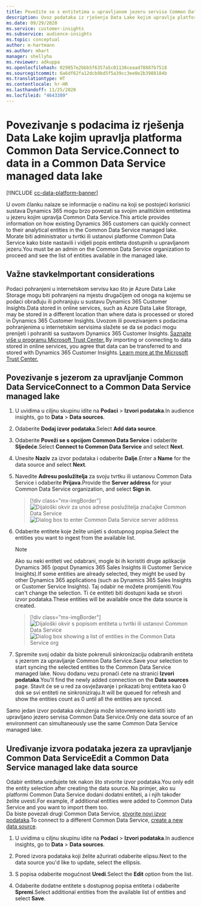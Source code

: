 ```yaml
---
title: Povežite se s entitetima u upravljanom jezeru servisa Common Data Service
description: Uvoz podataka iz rješenja Data Lake kojim upravlja platforma Common Data Service.
ms.date: 09/29/2020
ms.service: customer-insights
ms.subservice: audience-insights
ms.topic: conceptual
author: m-hartmann
ms.author: mhart
manager: shellyha
ms.reviewer: adkuppa
ms.openlocfilehash: 029857e2bbb5f6357a5c01138ceaad78887b7518
ms.sourcegitcommit: 6a6df62fa12dcb9bd5f5a39cc3ee0e2b3988184b
ms.translationtype: HT
ms.contentlocale: hr-HR
ms.lasthandoff: 11/25/2020
ms.locfileid: "4643389"
---
```

# <a name="connect-to-data-in-a-common-data-service-managed-data-lake"></a><span data-ttu-id="a72bb-103">Povezivanje s podacima iz rješenja Data Lake kojim upravlja platforma Common Data Service.</span><span class="sxs-lookup"><span data-stu-id="a72bb-103">Connect to data in a Common Data Service managed data lake</span></span>

[!INCLUDE [cc-data-platform-banner](../includes/cc-data-platform-banner.md)]

<span data-ttu-id="a72bb-104">U ovom članku nalaze se informacije o načinu na koji se postojeći korisnici sustava Dynamics 365 mogu brzo povezati sa svojim analitičkim entitetima u jezeru kojim upravlja Common Data Service.</span><span class="sxs-lookup"><span data-stu-id="a72bb-104">This article provides information on how existing Dynamics 365 customers can quickly connect to their analytical entities in the Common Data Service managed lake.</span></span> <span data-ttu-id="a72bb-105">Morate biti administrator u tvrtki ili ustanovi platforme Common Data Service kako biste nastavili i vidjeli popis entiteta dostupnih u upravljanom jezeru.</span><span class="sxs-lookup"><span data-stu-id="a72bb-105">You must be an admin on the Common Data Service organization to proceed and see the list of entities available in the managed lake.</span></span>

## <a name="important-considerations"></a><span data-ttu-id="a72bb-106">Važne stavke</span><span class="sxs-lookup"><span data-stu-id="a72bb-106">Important considerations</span></span>

<span data-ttu-id="a72bb-107">Podaci pohranjeni u internetskom servisu kao što je Azure Data Lake Storage mogu biti pohranjeni na mjestu drugačijem od onoga na kojemu se podaci obrađuju ili pohranjuju u sustavu Dynamics 365 Customer Insights.</span><span class="sxs-lookup"><span data-stu-id="a72bb-107">Data stored in online services, such as Azure Data Lake Storage, may be stored in a different location than where data is processed or stored in Dynamics 365 Customer Insights.</span></span><span data-ttu-id="a72bb-108"> Uvozom ili povezivanjem s podacima pohranjenima u internetskim servisima slažete se da se podaci mogu prenijeti i pohraniti sa sustavom Dynamics 365 Customer Insights. [Saznajte više u programu Microsoft Trust Center.](https://www.microsoft.com/trust-center)</span><span class="sxs-lookup"><span data-stu-id="a72bb-108"> By importing or connecting to data stored in online services, you agree that data can be transferred to and stored with Dynamics 365 Customer Insights. [Learn more at the Microsoft Trust Center.](https://www.microsoft.com/trust-center)</span></span>

## <a name="connect-to-a-common-data-service-managed-lake"></a><span data-ttu-id="a72bb-109">Povezivanje s jezerom za upravljanje Common Data Service</span><span class="sxs-lookup"><span data-stu-id="a72bb-109">Connect to a Common Data Service managed lake</span></span>

1. <span data-ttu-id="a72bb-110">U uvidima u ciljnu skupinu idite na **Podaci** > **Izvori podataka**.</span><span class="sxs-lookup"><span data-stu-id="a72bb-110">In audience insights, go to **Data** > **Data sources**.</span></span>

2. <span data-ttu-id="a72bb-111">Odaberite **Dodaj izvor podataka**.</span><span class="sxs-lookup"><span data-stu-id="a72bb-111">Select **Add data source**.</span></span>

3. <span data-ttu-id="a72bb-112">Odaberite **Poveži se s opcijom Common Data Service** i odaberite **Sljedeće**.</span><span class="sxs-lookup"><span data-stu-id="a72bb-112">Select **Connect to Common Data Service** and select **Next**.</span></span>

4. <span data-ttu-id="a72bb-113">Unesite **Naziv** za izvor podataka i odaberite **Dalje**.</span><span class="sxs-lookup"><span data-stu-id="a72bb-113">Enter a **Name** for the data source and select **Next**.</span></span>

5. <span data-ttu-id="a72bb-114">Navedite **Adresu poslužitelja** za svoju tvrtku ili ustanovu Common Data Service i odaberite **Prijava**.</span><span class="sxs-lookup"><span data-stu-id="a72bb-114">Provide the **Server address** for your Common Data Service organization, and select **Sign in**.</span></span>

   > [!div class="mx-imgBorder"]
   > <span data-ttu-id="a72bb-115">![Dijaloški okvir za unos adrese poslužitelja značajke Common Data Service](media/enter-CDS-org-details.png)</span><span class="sxs-lookup"><span data-stu-id="a72bb-115">![Dialog box to enter Common Data Service server address](media/enter-CDS-org-details.png)</span></span>

6. <span data-ttu-id="a72bb-116">Odaberite entitete koje želite unijeti s dostupnog popisa.</span><span class="sxs-lookup"><span data-stu-id="a72bb-116">Select the entities you want to ingest from the available list.</span></span>    

   > [!NOTE]
   > <span data-ttu-id="a72bb-117">Ako su neki entiteti već odabrani, mogle bi ih koristiti druge aplikacije Dynamics 365 (poput Dynamics 365 Sales Insights ili Customer Service Insights).</span><span class="sxs-lookup"><span data-stu-id="a72bb-117">If some entities are already selected, they might be used by other Dynamics 365 applications (such as Dynamics 365 Sales Insights or Customer Service Insights).</span></span> <span data-ttu-id="a72bb-118">Taj odabir ne možete promijeniti.</span><span class="sxs-lookup"><span data-stu-id="a72bb-118">You can't change the selection.</span></span> <span data-ttu-id="a72bb-119">Ti će entiteti biti dostupni kada se stvori izvor podataka.</span><span class="sxs-lookup"><span data-stu-id="a72bb-119">These entities will be available once the data source is created.</span></span>

   > [!div class="mx-imgBorder"]
   > <span data-ttu-id="a72bb-120">![Dijaloški okvir s popisom entiteta u tvrtki ili ustanovi Common Data Service](media/select-analytical-entities.png)</span><span class="sxs-lookup"><span data-stu-id="a72bb-120">![Dialog box showing a list of entities in the Common Data Service org](media/select-analytical-entities.png)</span></span>

7. <span data-ttu-id="a72bb-121">Spremite svoj odabir da biste pokrenuli sinkronizaciju odabranih entiteta s jezerom za upravljanje Common Data Service.</span><span class="sxs-lookup"><span data-stu-id="a72bb-121">Save your selection to start syncing the selected entities to the Common Data Service managed lake.</span></span> <span data-ttu-id="a72bb-122">Novu dodanu vezu pronaći ćete na stranici **Izvori podataka**.</span><span class="sxs-lookup"><span data-stu-id="a72bb-122">You'll find the newly added connection on the **Data sources** page.</span></span> <span data-ttu-id="a72bb-123">Stavit će se u red za osvježavanje i prikazati broj entiteta kao 0 dok se svi entiteti ne sinkroniziraju.</span><span class="sxs-lookup"><span data-stu-id="a72bb-123">It will be queued for refresh and show the entities count as 0 until all the entities are synced.</span></span>

<span data-ttu-id="a72bb-124">Samo jedan izvor podataka okruženja može istovremeno koristiti isto upravljano jezero servisa Common Data Service.</span><span class="sxs-lookup"><span data-stu-id="a72bb-124">Only one data source of an environment can simultaneously use the same Common Data Service managed lake.</span></span>

## <a name="edit-a-common-data-service-managed-lake-data-source"></a><span data-ttu-id="a72bb-125">Uređivanje izvora podataka jezera za upravljanje Common Data Service</span><span class="sxs-lookup"><span data-stu-id="a72bb-125">Edit a Common Data Service managed lake data source</span></span>

<span data-ttu-id="a72bb-126">Odabir entiteta uređujete tek nakon što stvorite izvor podataka.</span><span class="sxs-lookup"><span data-stu-id="a72bb-126">You only edit the entity selection after creating the data source.</span></span> <span data-ttu-id="a72bb-127">Na primjer, ako su platformi Common Data Service dodani dodatni entiteti, a i njih također želite uvesti.</span><span class="sxs-lookup"><span data-stu-id="a72bb-127">For example, if additional entities were added to Common Data Service and you want to import them too.</span></span>    
<span data-ttu-id="a72bb-128">Da biste povezali drugi Common Data Service, [stvorite novi izvor podataka](#connect-to-a-common-data-service-managed-lake).</span><span class="sxs-lookup"><span data-stu-id="a72bb-128">To connect to a different Common Data Service, [create a new data source](#connect-to-a-common-data-service-managed-lake).</span></span>

1. <span data-ttu-id="a72bb-129">U uvidima u ciljnu skupinu idite na **Podaci** > **Izvori podataka**.</span><span class="sxs-lookup"><span data-stu-id="a72bb-129">In audience insights, go to **Data** > **Data sources**.</span></span>

2. <span data-ttu-id="a72bb-130">Pored izvora podataka koji želite ažurirati odaberite elipsu.</span><span class="sxs-lookup"><span data-stu-id="a72bb-130">Next to the data source you'd like to update, select the ellipsis.</span></span>

3. <span data-ttu-id="a72bb-131">S popisa odaberite mogućnost **Uredi**.</span><span class="sxs-lookup"><span data-stu-id="a72bb-131">Select the **Edit** option from the list.</span></span>

4. <span data-ttu-id="a72bb-132">Odaberite dodatne entitete s dostupnog popisa entiteta i odaberite **Spremi**.</span><span class="sxs-lookup"><span data-stu-id="a72bb-132">Select additional entities from the available list of entities and select **Save**.</span></span>
